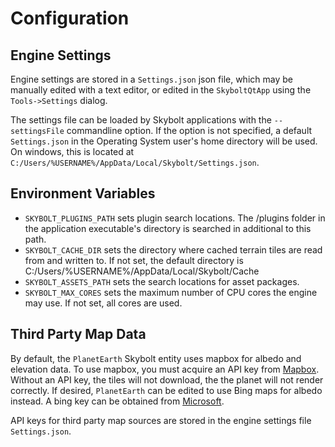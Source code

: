 # Configuration
## Engine Settings
Engine settings are stored in a `Settings.json` json file, which may be manually edited with a text editor, or edited in the `SkyboltQtApp` using the `Tools->Settings` dialog.

The settings file can be loaded by Skybolt applications with the `--settingsFile` commandline option. If the option is not specified, a default `Settings.json` in the Operating System user's home directory will be used. On windows, this is located at `C:/Users/%USERNAME%/AppData/Local/Skybolt/Settings.json`.

## Environment Variables
* `SKYBOLT_PLUGINS_PATH` sets plugin search locations. The /plugins folder in the application executable's directory is searched in additional to this path.
* `SKYBOLT_CACHE_DIR` sets the directory where cached terrain tiles are read from and written to. If not set, the default directory is C:/Users/%USERNAME%/AppData/Local/Skybolt/Cache
* `SKYBOLT_ASSETS_PATH` sets the search locations for asset packages. 
* `SKYBOLT_MAX_CORES` sets the maximum number of CPU cores the engine may use. If not set, all cores are used.

## Third Party Map Data
By default, the `PlanetEarth` Skybolt entity uses mapbox for albedo and elevation data. To use mapbox, you must acquire an API key from [Mapbox](https://mapbox.com).
Without an API key, the tiles will not download, the the planet will not render correctly. If desired, `PlanetEarth` can be edited to use Bing maps for albedo instead. A bing key can be obtained from [Microsoft](https://docs.microsoft.com/en-us/bingmaps/getting-started/bing-maps-dev-center-help/getting-a-bing-maps-key).

API keys for third party map sources are stored in the engine settings file `Settings.json`.